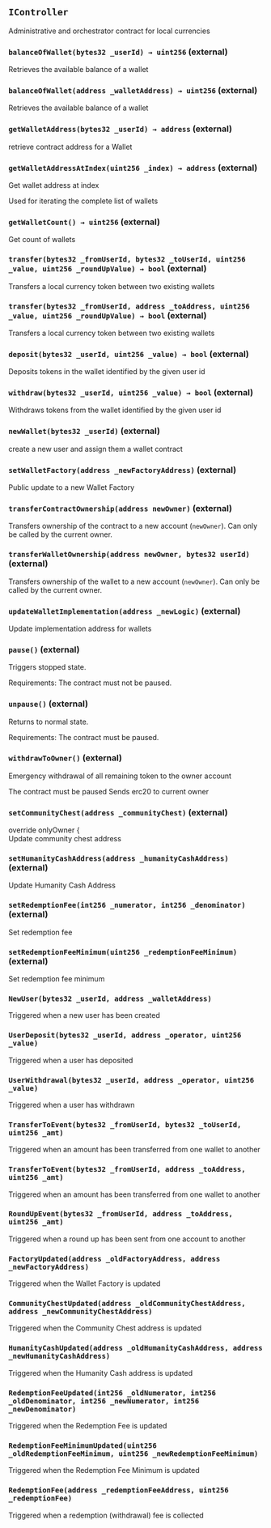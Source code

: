 ## `IController`



Administrative and orchestrator contract for local currencies




### `balanceOfWallet(bytes32 _userId) → uint256` (external)

Retrieves the available balance of a wallet





### `balanceOfWallet(address _walletAddress) → uint256` (external)

Retrieves the available balance of a wallet





### `getWalletAddress(bytes32 _userId) → address` (external)

retrieve contract address for a Wallet





### `getWalletAddressAtIndex(uint256 _index) → address` (external)

Get wallet address at index


Used for iterating the complete list of wallets


### `getWalletCount() → uint256` (external)

Get count of wallets




### `transfer(bytes32 _fromUserId, bytes32 _toUserId, uint256 _value, uint256 _roundUpValue) → bool` (external)

Transfers a local currency token between two existing wallets





### `transfer(bytes32 _fromUserId, address _toAddress, uint256 _value, uint256 _roundUpValue) → bool` (external)

Transfers a local currency token between two existing wallets





### `deposit(bytes32 _userId, uint256 _value) → bool` (external)

Deposits tokens in the wallet identified by the given user id





### `withdraw(bytes32 _userId, uint256 _value) → bool` (external)

Withdraws tokens from the wallet identified by the given user id





### `newWallet(bytes32 _userId)` (external)

create a new user and assign them a wallet contract





### `setWalletFactory(address _newFactoryAddress)` (external)

Public update to a new Wallet Factory





### `transferContractOwnership(address newOwner)` (external)

Transfers ownership of the contract to a new account (`newOwner`).
Can only be called by the current owner.






### `transferWalletOwnership(address newOwner, bytes32 userId)` (external)

Transfers ownership of the wallet to a new account (`newOwner`).
Can only be called by the current owner.






### `updateWalletImplementation(address _newLogic)` (external)

Update implementation address for wallets





### `pause()` (external)

Triggers stopped state.



Requirements: The contract must not be paused.

### `unpause()` (external)

Returns to normal state.



Requirements: The contract must be paused.

### `withdrawToOwner()` (external)

Emergency withdrawal of all remaining token to the owner account



The contract must be paused
Sends erc20 to current owner

### `setCommunityChest(address _communityChest)` (external)

override onlyOwner {  
Update community chest address





### `setHumanityCashAddress(address _humanityCashAddress)` (external)

Update Humanity Cash Address





### `setRedemptionFee(int256 _numerator, int256 _denominator)` (external)

Set redemption fee





### `setRedemptionFeeMinimum(uint256 _redemptionFeeMinimum)` (external)

Set redemption fee minimum






### `NewUser(bytes32 _userId, address _walletAddress)`

Triggered when a new user has been created





### `UserDeposit(bytes32 _userId, address _operator, uint256 _value)`

Triggered when a user has deposited





### `UserWithdrawal(bytes32 _userId, address _operator, uint256 _value)`

Triggered when a user has withdrawn





### `TransferToEvent(bytes32 _fromUserId, bytes32 _toUserId, uint256 _amt)`

Triggered when an amount has been transferred from one wallet to another





### `TransferToEvent(bytes32 _fromUserId, address _toAddress, uint256 _amt)`

Triggered when an amount has been transferred from one wallet to another





### `RoundUpEvent(bytes32 _fromUserId, address _toAddress, uint256 _amt)`

Triggered when a round up has been sent from one account to another





### `FactoryUpdated(address _oldFactoryAddress, address _newFactoryAddress)`

Triggered when the Wallet Factory is updated





### `CommunityChestUpdated(address _oldCommunityChestAddress, address _newCommunityChestAddress)`

Triggered when the Community Chest address is updated





### `HumanityCashUpdated(address _oldHumanityCashAddress, address _newHumanityCashAddress)`

Triggered when the Humanity Cash address is updated





### `RedemptionFeeUpdated(int256 _oldNumerator, int256 _oldDenominator, int256 _newNumerator, int256 _newDenominator)`

Triggered when the Redemption Fee is updated





### `RedemptionFeeMinimumUpdated(uint256 _oldRedemptionFeeMinimum, uint256 _newRedemptionFeeMinimum)`

Triggered when the Redemption Fee Minimum is updated





### `RedemptionFee(address _redemptionFeeAddress, uint256 _redemptionFee)`

Triggered when a redemption (withdrawal) fee is collected





